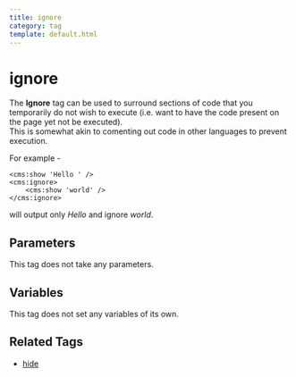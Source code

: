 ```yaml
---
title: ignore
category: tag
template: default.html
---
```


# ignore

The **Ignore** tag can be used to surround sections of code that you temporarily do not wish to execute (i.e. want to have the code present on the page yet not be executed).<br/>
This is somewhat akin to comenting out code in other languages to prevent execution.

For example -

```
<cms:show 'Hello ' />
<cms:ignore>
    <cms:show 'world' />
</cms:ignore>
```

will output only _Hello_ and ignore _world_.

## Parameters

This tag does not take any parameters.

## Variables

This tag does not set any variables of its own.

## Related Tags

*   [hide](../hide.html)
